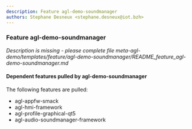 ```yaml
---
description: Feature agl-demo-soundmanager
authors: Stephane Desneux <stephane.desneux@iot.bzh>
---
```

	
### Feature agl-demo-soundmanager
	 
*Description is missing - please complete file meta-agl-demo/templates/feature/agl-demo-soundmanager/README_feature_agl-demo-soundmanager.md*

#### Dependent features pulled by agl-demo-soundmanager

The following features are pulled:

* agl-appfw-smack
* agl-hmi-framework
* agl-profile-graphical-qt5
* agl-audio-soundmanager-framework

